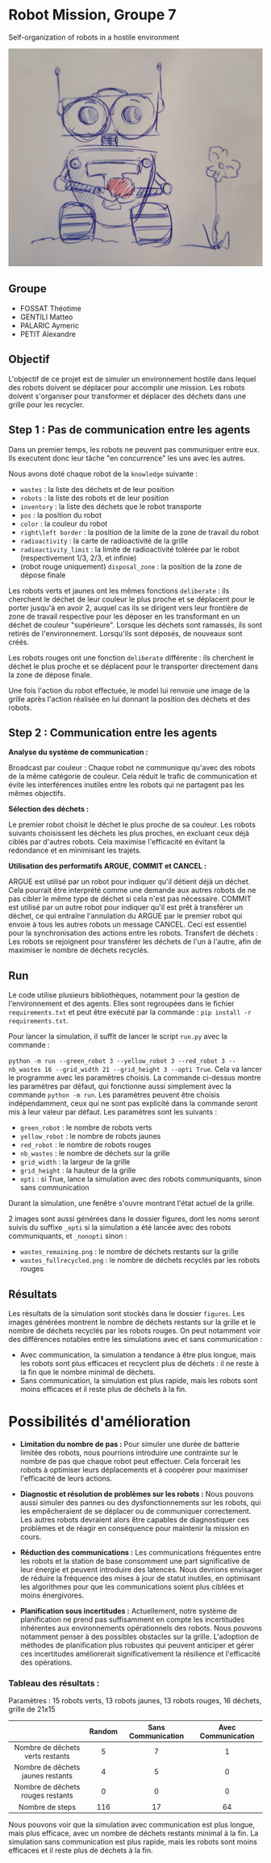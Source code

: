 # Robot Mission, Groupe 7
Self-organization of robots in a hostile environment

![Alt text](images\petit_robot.jpg?raw=true "Title")

## Groupe
- FOSSAT Théotime
- GENTILI Matteo
- PALARIC Aymeric
- PETIT Alexandre

## Objectif
L'objectif de ce projet est de simuler un environnement hostile dans lequel des robots doivent se déplacer pour accomplir une mission. Les robots doivent s'organiser pour transformer et déplacer des déchets dans une grille pour les recycler.

## Step 1 : Pas de communication entre les agents
Dans un premier temps, les robots ne peuvent pas communiquer entre eux. Ils executent donc leur tâche "en concurrence" les uns avec les autres.

Nous avons doté chaque robot de la `knowledge` suivante :
- `wastes` : la liste des déchets et de leur position
- `robots` : la liste des robots et de leur position
- `inventory` : la liste des déchets que le robot transporte
- `pos` : la position du robot
- `color` : la couleur du robot
- `right\left border` : la position de la limite de la zone de travail du robot
- `radioactivity` : la carte de radioactivité de la grille
- `radioactivity_limit` : la limite de radioactivité tolérée par le robot (respectivement 1/3, 2/3, et infinie)
- (robot rouge uniquement) `disposal_zone` : la position de la zone de dépose finale

Les robots verts et jaunes ont les mêmes fonctions `deliberate` : ils cherchent le déchet de leur couleur le plus proche et se déplacent pour le porter jusqu'à en avoir 2, auquel cas ils se dirigent vers leur frontière de zone de travail respective pour les déposer en les transformant en un déchet de couleur "supérieure".
Lorsque les déchets sont ramassés, ils sont retirés de l'environnement. Lorsqu'ils sont déposés, de nouveaux sont créés.

Les robots rouges ont une fonction `deliberate` différente : ils cherchent le déchet le plus proche et se déplacent pour le transporter directement dans la zone de dépose finale.

Une fois l'action du robot effectuée, le model lui renvoie une image de la grille après l'action réalisée en lui donnant la position des déchets et des robots.

## Step 2 : Communication entre les agents

**Analyse du système de communication :**

Broadcast par couleur : Chaque robot ne communique qu'avec des robots de la même catégorie de couleur. Cela réduit le trafic de communication et évite les interférences inutiles entre les robots qui ne partagent pas les mêmes objectifs.

**Sélection des déchets :**

Le premier robot choisit le déchet le plus proche de sa couleur.
Les robots suivants choisissent les déchets les plus proches, en excluant ceux déjà ciblés par d'autres robots. Cela maximise l'efficacité en évitant la redondance et en minimisant les trajets.

**Utilisation des performatifs ARGUE, COMMIT et CANCEL :**

ARGUE est utilisé par un robot pour indiquer qu'il détient déjà un déchet. Cela pourrait être interprété comme une demande aux autres robots de ne pas cibler le même type de déchet si cela n'est pas nécessaire.
COMMIT est utilisé par un autre robot pour indiquer qu'il est prêt à transférer un déchet, ce qui entraîne l'annulation du ARGUE par le premier robot qui envoie à tous les autres robots un message CANCEL. Ceci est essentiel pour la synchronisation des actions entre les robots.
Transfert de déchets : Les robots se rejoignent pour transférer les déchets de l'un à l'autre, afin de maximiser le nombre de déchets recyclés.

## Run
Le code utilise plusieurs bibliothèques, notamment pour la gestion de l'environnement et des agents. Elles sont regroupées dans le fichier `requirements.txt` et peut être exécuté par la commande : 
```pip install -r requirements.txt```.

Pour lancer la simulation, il suffit de lancer le script `run.py` avec la commande :

```python -m run --green_robot 3 --yellow_robot 3 --red_robot 3 --nb_wastes 16 --grid_width 21 --grid_height 3 --opti True```. 
Cela va lancer le programme avec les paramètres choisis. La commande ci-dessus montre les paramètres par défaut, qui fonctionne aussi simplement avec la commande `python -m run`. Les paramètres peuvent être choisis indépendamment, ceux qui ne sont pas explicité dans la commande seront mis à leur valeur par défaut. Les paramètres sont les suivants :
- `green_robot` : le nombre de robots verts
- `yellow_robot` : le nombre de robots jaunes
- `red_robot` : le nombre de robots rouges
- `nb_wastes` : le nombre de déchets sur la grille
- `grid_width` : la largeur de la grille
- `grid_height` : la hauteur de la grille
- `opti` : si True, lance la simulation avec des robots communiquants, sinon sans communication

Durant la simulation, une fenêtre s'ouvre montrant l'état actuel de la grille.

2 images sont aussi générées dans le dossier figures, dont les noms seront suivis du suffixe `_opti` si la simulation a été lancée avec des robots communiquants, et `_nonopti` sinon :
- `wastes_remaining.png` : le nombre de déchets restants sur la grille
- `wastes_fullrecycled.png` : le nombre de déchets recyclés par les robots rouges

## Résultats
Les résultats de la simulation sont stockés dans le dossier `figures`. Les images générées montrent le nombre de déchets restants sur la grille et le nombre de déchets recyclés par les robots rouges.
On peut notamment voir des différences notables entre les simulations avec et sans communication :
- Avec communication, la simulation a tendance à être plus longue, mais les robots sont plus efficaces et recyclent plus de déchets : il ne reste à la fin que le nombre minimal de déchets.
- Sans communication, la simulation est plus rapide, mais les robots sont moins efficaces et il reste plus de déchets à la fin.


# Possibilités d'amélioration

- **Limitation du nombre de pas :** Pour simuler une durée de batterie limitée des robots, nous pourrions introduire une contrainte sur le nombre de pas que chaque robot peut effectuer. Cela forcerait les robots à optimiser leurs déplacements et à coopérer pour maximiser l'efficacité de leurs actions.

- **Diagnostic et résolution de problèmes sur les robots :** Nous pouvons aussi simuler des pannes ou des dysfonctionnements sur les robots, qui les empêcheraient de se déplacer ou de communiquer correctement. Les autres robots devraient alors être capables de diagnostiquer ces problèmes et de réagir en conséquence pour maintenir la mission en cours.

- **Réduction des communications :** Les communications fréquentes entre les robots et la station de base consomment une part significative de leur énergie et peuvent introduire des latences. Nous devrions envisager de réduire la fréquence des mises à jour de statut inutiles, en optimisant les algorithmes pour que les communications soient plus ciblées et moins énergivores.

- **Planification sous incertitudes :** Actuellement, notre système de planification ne prend pas suffisamment en compte les incertitudes inhérentes aux environnements opérationnels des robots. Nous pouvons notamment penser à des possibles obstacles sur la grille. L'adoption de méthodes de planification plus robustes qui peuvent anticiper et gérer ces incertitudes améliorerait significativement la résilience et l'efficacité des opérations.


### Tableau des résultats :

Paramètres : 15 robots verts, 13 robots jaunes, 13 robots rouges, 16 déchets, grille de 21x15 

|                                   | Random    | Sans Communication    | Avec Communication    |
| :-------------------------------: | :-------: | :-------------------: | :-------------------: |
| Nombre de dêchets verts restants  | 5         | 7                     | 1                     |
| Nombre de dêchets jaunes restants | 4         | 5                     | 0                     |
| Nombre de dêchets rouges restants | 0         | 0                     | 0                     |
| Nombre de steps                   | 116       | 17                    | 64                    |

Nous pouvons voir que la simulation avec communication est plus longue, mais plus efficace, avec un nombre de déchets restants minimal à la fin. La simulation sans communication est plus rapide, mais les robots sont moins efficaces et il reste plus de déchets à la fin.